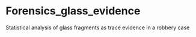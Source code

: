 # Forensics_glass_evidence
Statistical analysis of glass fragments as trace evidence in a robbery case
